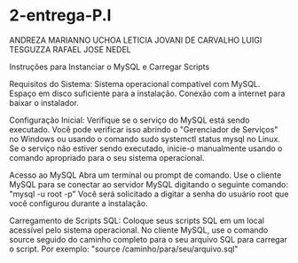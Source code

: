 # 2-entrega-P.I
ANDREZA MARIANNO UCHOA
LETICIA JOVANI DE CARVALHO
LUIGI TESGUZZA
RAFAEL JOSE NEDEL

Instruções para Instanciar o MySQL e Carregar Scripts

Requisitos do Sistema:
Sistema operacional compatível com MySQL.
Espaço em disco suficiente para a instalação.
Conexão com a internet para baixar o instalador.

Configuração Inicial:
Verifique se o serviço do MySQL está sendo executado. Você pode verificar isso abrindo o "Gerenciador de Serviços" no Windows ou usando o comando sudo systemctl status mysql no Linux.
Se o serviço não estiver sendo executado, inicie-o manualmente usando o comando apropriado para o seu sistema operacional.

Acesso ao MySQL
Abra um terminal ou prompt de comando.
Use o cliente MySQL para se conectar ao servidor MySQL digitando o seguinte comando:
"mysql -u root -p"
Você será solicitado a digitar a senha do usuário root que você configurou durante a instalação.

Carregamento de Scripts SQL:
Coloque seus scripts SQL em um local acessível pelo sistema operacional.
No cliente MySQL, use o comando source seguido do caminho completo para o seu arquivo SQL para carregar o script. Por exemplo:
"source /caminho/para/seu/arquivo.sql"
